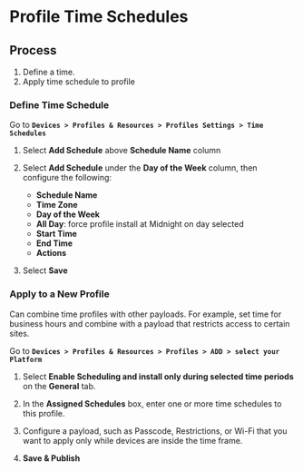 # Profile Time Schedules 

## Process

1.  Define a time.
2.  Apply time schedule to profile

### Define Time Schedule

Go to **`Devices > Profiles & Resources > Profiles Settings > Time Schedules`**

1.  Select **Add Schedule** above **Schedule Name** column
2.  Select **Add Schedule** under the **Day of the Week** column, then configure
    the following:

    -   **Schedule Name**
    -   **Time Zone**
    -   **Day of the Week**
    -   **All Day**: force profile install at Midnight on day selected
    -   **Start Time**
    -   **End Time**
    -   **Actions**

3.  Select **Save**

### Apply to a New Profile

Can combine time profiles with other payloads. For example, set time for
business hours and combine with a payload that restricts access to certain
sites. 

Go to **`Devices > Profiles & Resources > Profiles > ADD > select your Platform`**

1.  Select **Enable Scheduling and install only during selected time periods**
    on the **General** tab.

2.  In the **Assigned Schedules** box, enter one or more time schedules to this
    profile.

3.  Configure a payload, such as Passcode, Restrictions, or Wi-Fi that you want
    to apply only while devices are inside the time frame.

4.  **Save & Publish**
